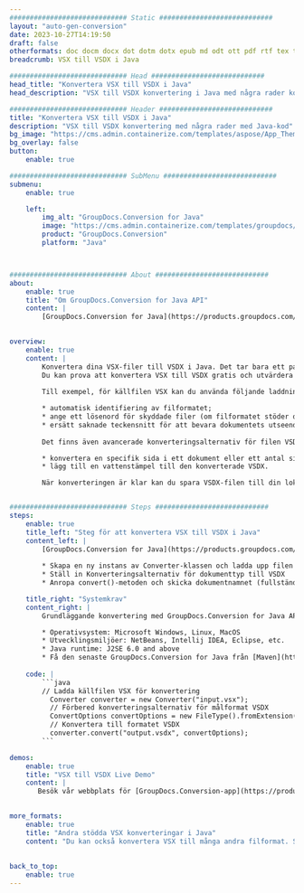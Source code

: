 ```yaml
---
############################# Static ############################
layout: "auto-gen-conversion"
date: 2023-10-27T14:19:50
draft: false
otherformats: doc docm docx dot dotm dotx epub md odt ott pdf rtf tex txt vdx vsdm vsdx vssm vssx vstm vstx vsx vtx xps
breadcrumb: VSX till VSDX i Java

############################# Head ############################
head_title: "Konvertera VSX till VSDX i Java"
head_description: "VSX till VSDX konvertering i Java med några rader kod. Konvertera över 160 filformat med hjälp av GroupDocs dokumentkonverterings-API för Java"

############################# Header ############################
title: "Konvertera VSX till VSDX i Java"
description: "VSX till VSDX konvertering med några rader med Java-kod"
bg_image: "https://cms.admin.containerize.com/templates/aspose/App_Themes/V3/images/bg/header1.png"
bg_overlay: false
button:
    enable: true

############################# SubMenu ############################
submenu:
    enable: true

    left:
        img_alt: "GroupDocs.Conversion for Java"
        image: "https://cms.admin.containerize.com/templates/groupdocs/images/product-logos/90x90-noborder/groupdocs-conversion-java.png"
        product: "GroupDocs.Conversion"
        platform: "Java"



############################# About ############################
about:
    enable: true
    title: "Om GroupDocs.Conversion for Java API"
    content: |
        [GroupDocs.Conversion for Java](https://products.groupdocs.com/conversion/java/) är ett avancerat filformatkonverterings-API för konvertering mellan populära bild- och dokumentformat som Microsoft Office, OpenDocument, PDF, HTML, e-post, CAD. och mycket mer med bara några rader kod. Det inbyggda API:t upptäcker automatiskt formaten för originaldokumenten och erbjuder många alternativ för att anpassa de konverterade dokumenten. Tillsammans med funktionen att extrahera information från ett dokument, stöder den också cachelagring av konverteringsresultaten till den lokala disken som standard. Men alla typer av cachelagring kan stödjas genom att implementera lämpliga gränssnitt - Amazon S3, Dropbox, Google Drive, Windows Azure, Reddis eller andra.
    

overview:
    enable: true
    content: |
        Konvertera dina VSX-filer till VSDX i Java. Det tar bara ett par rader med Java-kod på valfri plattform, som Windows, Linux, macOS.
        Du kan prova att konvertera VSX till VSDX gratis och utvärdera kvaliteten på konverteringsresultaten. Tillsammans med enkla filkonverteringsskript kan du prova mer sofistikerade alternativ för att ladda källfilen VSX och lagra VSDX-utdata. 
        
        Till exempel, för källfilen VSX kan du använda följande laddningsalternativ:

        * automatisk identifiering av filformatet;
        * ange ett lösenord för skyddade filer (om filformatet stöder det);
        * ersätt saknade teckensnitt för att bevara dokumentets utseende.
        
        Det finns även avancerade konverteringsalternativ för filen VSDX:

        * konvertera en specifik sida i ett dokument eller ett antal sidor;
        * lägg till en vattenstämpel till den konverterade VSDX.

        När konverteringen är klar kan du spara VSDX-filen till din lokala filsökväg eller till tredje parts lagring såsom FTP, Amazon S3, Google Drive, Dropbox etc. Observera - för att konvertera VSX till VSDX behöver du inte installera någon ytterligare programvara, såsom MS Office, Open Office, Adobe Acrobat Reader etc.


############################# Steps ############################
steps:
    enable: true
    title_left: "Steg för att konvertera VSX till VSDX i Java"
    content_left: |
        [GroupDocs.Conversion for Java](https://products.groupdocs.com/conversion/java/) låter utvecklare enkelt konvertera VSX fil till VSDX med några rader kod.
        
        * Skapa en ny instans av Converter-klassen och ladda upp filen VSX med den fullständiga sökvägen
        * Ställ in Konverteringsalternativ för dokumenttyp till VSDX
        * Anropa convert()-metoden och skicka dokumentnamnet (fullständig sökväg) och formatet (VSDX) som en parameter

    title_right: "Systemkrav"
    content_right: |
        Grundläggande konvertering med GroupDocs.Conversion for Java API kan göras med bara några rader kod. Våra API:er stöds på alla större plattformar och operativsystem. Innan du kör koden nedan, se till att du har följande förutsättningar installerade på ditt system.

        * Operativsystem: Microsoft Windows, Linux, MacOS
        * Utvecklingsmiljöer: NetBeans, Intellij IDEA, Eclipse, etc.
        * Java runtime: J2SE 6.0 and above
        * Få den senaste GroupDocs.Conversion for Java från [Maven](https://repository.groupdocs.com/webapp/#/artifacts/browse/tree/General/repo/com/groupdocs/groupdocs-conversion)
         
    code: |
        ```java    
        // Ladda källfilen VSX för konvertering
          Converter converter = new Converter("input.vsx");
          // Förbered konverteringsalternativ för målformat VSDX
          ConvertOptions convertOptions = new FileType().fromExtension("vsdx").getConvertOptions();
          // Konvertera till formatet VSDX
          converter.convert("output.vsdx", convertOptions);
        ```

demos:
    enable: true
    title: "VSX till VSDX Live Demo"
    content: |
       Besök vår webbplats för [GroupDocs.Conversion-app](https://products.groupdocs.app/conversion/family) och försök konvertera VSX till VSDX nu. Den kostnadsfria demon har följande fördelar
          

more_formats:
    enable: true
    title: "Andra stödda VSX konverteringar i Java"
    content: "Du kan också konvertera VSX till många andra filformat. Se listan nedan."
       
       
back_to_top:
    enable: true
---
```

